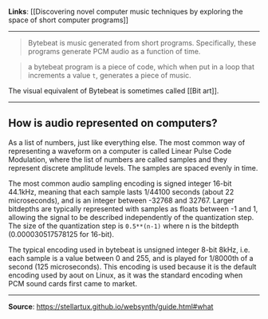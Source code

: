 
**Links**: [[Discovering novel computer music techniques by exploring the space of short computer programs]]
___

>Bytebeat is music generated from short programs. Specifically, these programs generate PCM audio as a function of time.

>a bytebeat program is a piece of code, which when put in a loop that increments a value `t`, generates a piece of music.


The visual equivalent of Bytebeat is sometimes called [[Bit art]].

___
## How is audio represented on computers?

As a list of numbers, just like everything else. The most common way of representing a waveform on a computer is called Linear Pulse Code Modulation, where the list of numbers are called samples and they represent discrete amplitude levels. The samples are spaced evenly in time.

The most common audio sampling encoding is signed integer 16-bit 44.1kHz, meaning that each sample lasts 1/44100 seconds (about 22 microseconds), and is an integer between -32768 and 32767. Larger bitdepths are typically represented with samples as floats between -1 and 1, allowing the signal to be described independently of the quantization step. The size of the quantization step is `0.5**(n-1)` where n is the bitdepth (0.000030517578125 for 16-bit).

The typical encoding used in bytebeat is unsigned integer 8-bit 8kHz, i.e. each sample is a value between 0 and 255, and is played for 1/8000th of a second (125 microseconds). This encoding is used because it is the default encoding used by aout on Linux, as it was the standard encoding when PCM sound cards first came to market.

____

**Source**: https://stellartux.github.io/websynth/guide.html#what


